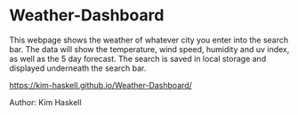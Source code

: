# Weather-Dashboard

This webpage shows the weather of whatever city you enter into the search bar. The data will show the temperature, wind speed, humidity and uv index, as well as the 5 day forecast. The search is saved in local storage and displayed underneath the search bar. 

 https://kim-haskell.github.io/Weather-Dashboard/

Author: Kim Haskell